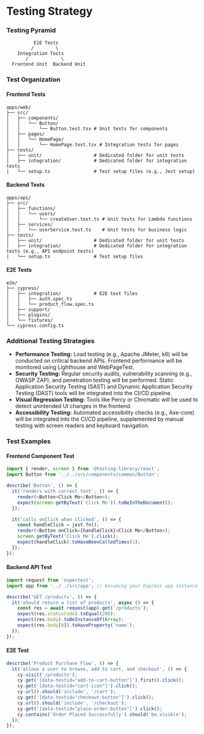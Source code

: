 # Testing Strategy

### Testing Pyramid
```text
          E2E Tests
         /        \
    Integration Tests
       /            \
  Frontend Unit  Backend Unit
```

### Test Organization

#### Frontend Tests
```text
apps/web/
├── src/
│   ├── components/
│   │   └── Button/
│   │       └── Button.test.tsx # Unit tests for components
│   ├── pages/
│   │   └── HomePage/
│   │       └── HomePage.test.tsx # Integration tests for pages
├── tests/
│   ├── unit/                   # Dedicated folder for unit tests
│   ├── integration/            # Dedicated folder for integration tests
│   └── setup.ts                # Test setup files (e.g., Jest setup)
```

#### Backend Tests
```text
apps/api/
├── src/
│   ├── functions/
│   │   └── users/
│   │       └── createUser.test.ts # Unit tests for Lambda functions
│   ├── services/
│   │   └── userService.test.ts    # Unit tests for business logic
├── tests/
│   ├── unit/                   # Dedicated folder for unit tests
│   ├── integration/            # Dedicated folder for integration tests (e.g., API endpoint tests)
│   └── setup.ts                # Test setup files
```

#### E2E Tests
```text
e2e/
├── cypress/
│   ├── integration/            # E2E test files
│   │   ├── auth.spec.ts
│   │   └── product_flow.spec.ts
│   ├── support/
│   ├── plugins/
│   └── fixtures/
└── cypress.config.ts
```

### Additional Testing Strategies
- **Performance Testing:** Load testing (e.g., Apache JMeter, k6) will be conducted on critical backend APIs. Frontend performance will be monitored using Lighthouse and WebPageTest.
- **Security Testing:** Regular security audits, vulnerability scanning (e.g., OWASP ZAP), and penetration testing will be performed. Static Application Security Testing (SAST) and Dynamic Application Security Testing (DAST) tools will be integrated into the CI/CD pipeline.
- **Visual Regression Testing:** Tools like Percy or Chromatic will be used to detect unintended UI changes in the frontend.
- **Accessibility Testing:** Automated accessibility checks (e.g., Axe-core) will be integrated into the CI/CD pipeline, supplemented by manual testing with screen readers and keyboard navigation.

### Test Examples

#### Frontend Component Test
```typescript
import { render, screen } from '@testing-library/react';
import Button from '../../src/components/common/Button';

describe('Button', () => {
  it('renders with correct text', () => {
    render(<Button>Click Me</Button>);
    expect(screen.getByText('Click Me')).toBeInTheDocument();
  });

  it('calls onClick when clicked', () => {
    const handleClick = jest.fn();
    render(<Button onClick={handleClick}>Click Me</Button>);
    screen.getByText('Click Me').click();
    expect(handleClick).toHaveBeenCalledTimes(1);
  });
});
```

#### Backend API Test
```typescript
import request from 'supertest';
import app from '../../src/app'; // Assuming your Express app instance

describe('GET /products', () => {
  it('should return a list of products', async () => {
    const res = await request(app).get('/products');
    expect(res.statusCode).toEqual(200);
    expect(res.body).toBeInstanceOf(Array);
    expect(res.body[0]).toHaveProperty('name');
  });
});
```

#### E2E Test
```typescript
describe('Product Purchase Flow', () => {
  it('allows a user to browse, add to cart, and checkout', () => {
    cy.visit('/products');
    cy.get('[data-testid="add-to-cart-button"]').first().click();
    cy.get('[data-testid="cart-icon"]').click();
    cy.url().should('include', '/cart');
    cy.get('[data-testid="checkout-button"]').click();
    cy.url().should('include', '/checkout');
    cy.get('[data-testid="place-order-button"]').click();
    cy.contains('Order Placed Successfully').should('be.visible');
  });
});
```